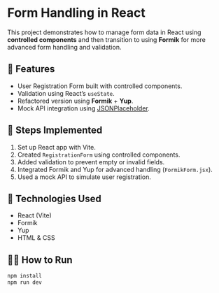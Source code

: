 # Form Handling in React

This project demonstrates how to manage form data in React using **controlled components** and then transition to using **Formik** for more advanced form handling and validation.

## 🚀 Features
- User Registration Form built with controlled components.
- Validation using React’s `useState`.
- Refactored version using **Formik** + **Yup**.
- Mock API integration using [JSONPlaceholder](https://jsonplaceholder.typicode.com/posts).

## 🧩 Steps Implemented
1. Set up React app with Vite.
2. Created `RegistrationForm` using controlled components.
3. Added validation to prevent empty or invalid fields.
4. Integrated Formik and Yup for advanced handling (`FormikForm.jsx`).
5. Used a mock API to simulate user registration.

## 🧠 Technologies Used
- React (Vite)
- Formik
- Yup
- HTML & CSS

## 🏃‍♀️ How to Run
```bash
npm install
npm run dev
